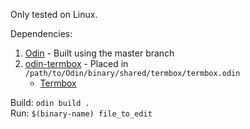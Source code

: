 Only tested on Linux.

Dependencies:
1. [Odin](https://github.com/odin-lang/Odin) - Built using the master branch
2. [odin-termbox](https://github.com/thebirk/odin-termbox) - Placed in `/path/to/Odin/binary/shared/termbox/termbox.odin`
    * [Termbox](https://github.com/nsf/termbox)

Build: `odin build .`  
Run: `$(binary-name) file_to_edit`
